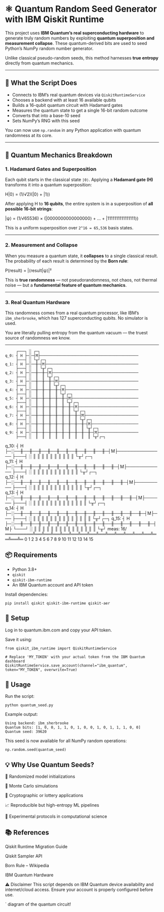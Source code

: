 # ⚛️ Quantum Random Seed Generator with IBM Qiskit Runtime

This project uses **IBM Quantum’s real superconducting hardware** to generate truly random numbers by exploiting **quantum superposition and measurement collapse**. These quantum-derived bits are used to seed Python’s NumPy random number generator.

Unlike classical pseudo-random seeds, this method harnesses **true entropy** directly from quantum mechanics.

---

## 🚀 What the Script Does

- Connects to IBM’s real quantum devices via `QiskitRuntimeService`
- Chooses a backend with at least 16 available qubits
- Builds a 16-qubit quantum circuit with Hadamard gates
- Measures the quantum state to get a single 16-bit random outcome
- Converts that into a base-10 seed
- Sets NumPy’s RNG with this seed

You can now use `np.random` in any Python application with quantum randomness at its core.

---

## 🧠 Quantum Mechanics Breakdown

### 1. Hadamard Gates and Superposition

Each qubit starts in the classical state `|0⟩`. Applying a **Hadamard gate (H)** transforms it into a quantum superposition:

H|0⟩ = (1/√2)(|0⟩ + |1⟩)



After applying H to **16 qubits**, the entire system is in a superposition of **all possible 16-bit strings**:

|ψ⟩ = (1/√65536) × (|0000000000000000⟩ + ... + |1111111111111111⟩)



This is a uniform superposition over `2^16 = 65,536` basis states.

---

### 2. Measurement and Collapse

When you measure a quantum state, it **collapses** to a single classical result. The probability of each result is determined by the **Born rule**:

P(result) = |⟨result|ψ⟩|²



This is **true randomness** — not pseudorandomness, not chaos, not thermal noise — but a **fundamental feature of quantum mechanics**.

---

### 3. Real Quantum Hardware

This randomness comes from a real quantum processor, like IBM’s `ibm_sherbrooke`, which has 127 superconducting qubits. No simulator is used.

You are literally pulling entropy from the quantum vacuum — the truest source of randomness we know.

---
         ┌───┐ ░ ┌─┐                                             
    q_0: ┤ H ├─░─┤M├─────────────────────────────────────────────
         ├───┤ ░ └╥┘┌─┐                                          
    q_1: ┤ H ├─░──╫─┤M├──────────────────────────────────────────
         ├───┤ ░  ║ └╥┘┌─┐                                       
    q_2: ┤ H ├─░──╫──╫─┤M├───────────────────────────────────────
         ├───┤ ░  ║  ║ └╥┘┌─┐                                    
    q_3: ┤ H ├─░──╫──╫──╫─┤M├────────────────────────────────────
         ├───┤ ░  ║  ║  ║ └╥┘┌─┐                                 
    q_4: ┤ H ├─░──╫──╫──╫──╫─┤M├─────────────────────────────────
         ├───┤ ░  ║  ║  ║  ║ └╥┘┌─┐                              
    q_5: ┤ H ├─░──╫──╫──╫──╫──╫─┤M├──────────────────────────────
         ├───┤ ░  ║  ║  ║  ║  ║ └╥┘┌─┐                           
    q_6: ┤ H ├─░──╫──╫──╫──╫──╫──╫─┤M├───────────────────────────
         ├───┤ ░  ║  ║  ║  ║  ║  ║ └╥┘┌─┐                        
    q_7: ┤ H ├─░──╫──╫──╫──╫──╫──╫──╫─┤M├────────────────────────
         ├───┤ ░  ║  ║  ║  ║  ║  ║  ║ └╥┘┌─┐                     
    q_8: ┤ H ├─░──╫──╫──╫──╫──╫──╫──╫──╫─┤M├─────────────────────
         ├───┤ ░  ║  ║  ║  ║  ║  ║  ║  ║ └╥┘┌─┐                  
    q_9: ┤ H ├─░──╫──╫──╫──╫──╫──╫──╫──╫──╫─┤M├──────────────────
         ├───┤ ░  ║  ║  ║  ║  ║  ║  ║  ║  ║ └╥┘┌─┐               
   q_10: ┤ H ├─░──╫──╫──╫──╫──╫──╫──╫──╫──╫──╫─┤M├───────────────
         ├───┤ ░  ║  ║  ║  ║  ║  ║  ║  ║  ║  ║ └╥┘┌─┐            
   q_11: ┤ H ├─░──╫──╫──╫──╫──╫──╫──╫──╫──╫──╫──╫─┤M├────────────
         ├───┤ ░  ║  ║  ║  ║  ║  ║  ║  ║  ║  ║  ║ └╥┘┌─┐         
   q_12: ┤ H ├─░──╫──╫──╫──╫──╫──╫──╫──╫──╫──╫──╫──╫─┤M├─────────
         ├───┤ ░  ║  ║  ║  ║  ║  ║  ║  ║  ║  ║  ║  ║ └╥┘┌─┐      
   q_13: ┤ H ├─░──╫──╫──╫──╫──╫──╫──╫──╫──╫──╫──╫──╫──╫─┤M├──────
         ├───┤ ░  ║  ║  ║  ║  ║  ║  ║  ║  ║  ║  ║  ║  ║ └╥┘┌─┐   
   q_14: ┤ H ├─░──╫──╫──╫──╫──╫──╫──╫──╫──╫──╫──╫──╫──╫──╫─┤M├───
         ├───┤ ░  ║  ║  ║  ║  ║  ║  ║  ║  ║  ║  ║  ║  ║  ║ └╥┘┌─┐
   q_15: ┤ H ├─░──╫──╫──╫──╫──╫──╫──╫──╫──╫──╫──╫──╫──╫──╫──╫─┤M├
         └───┘ ░  ║  ║  ║  ║  ║  ║  ║  ║  ║  ║  ║  ║  ║  ║  ║ └╥┘
meas: 16/═════════╩══╩══╩══╩══╩══╩══╩══╩══╩══╩══╩══╩══╩══╩══╩══╩═
                  0  1  2  3  4  5  6  7  8  9  10 11 12 13 14 15

## 📦 Requirements

- Python 3.8+
- `qiskit`
- `qiskit-ibm-runtime`
- An IBM Quantum account and API token

Install dependencies:

```
pip install qiskit qiskit-ibm-runtime qiskit-aer
```
## 🔐 Setup
Log in to quantum.ibm.com and copy your API token.

Save it using:

```
from qiskit_ibm_runtime import QiskitRuntimeService

# Replace 'MY_TOKEN' with your actual token from the IBM Quantum dashboard
QiskitRuntimeService.save_account(channel="ibm_quantum", token="MY_TOKEN", overwrite=True)
```
## 🧬 Usage
Run the script:

```
python quantum_seed.py
```
Example output:

```
Using backend: ibm_sherbrooke
Quantum bits: [1, 0, 0, 1, 1, 0, 1, 0, 0, 1, 0, 1, 1, 1, 0, 0]
Quantum seed: 39620
```
This seed is now available for all NumPy random operations:

```
np.random.seed(quantum_seed)
```
## 💡 Why Use Quantum Seeds?
🎲 Randomized model initializations

🧬 Monte Carlo simulations

🔐 Cryptographic or lottery applications

📈 Reproducible but high-entropy ML pipelines

🧪 Experimental protocols in computational science

## 📚 References
Qiskit Runtime Migration Guide

Qiskit Sampler API

Born Rule – Wikipedia

IBM Quantum Hardware



⚠️ Disclaimer
This script depends on IBM Quantum device availability and internet/cloud access. Ensure your account is properly configured before use.


` diagram of the quantum circuit!
